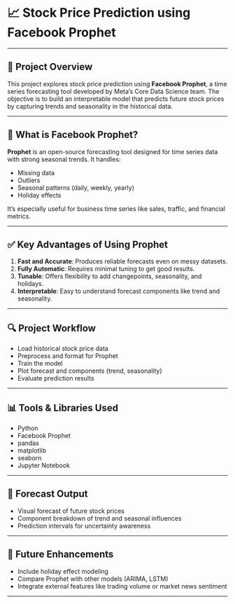# 📈 Stock Price Prediction using Facebook Prophet

---

## 📌 Project Overview

This project explores stock price prediction using **Facebook Prophet**, a time series forecasting tool developed by Meta’s Core Data Science team. The objective is to build an interpretable model that predicts future stock prices by capturing trends and seasonality in the historical data.

---

## 🔮 What is Facebook Prophet?

**Prophet** is an open-source forecasting tool designed for time series data with strong seasonal trends. It handles:

- Missing data  
- Outliers  
- Seasonal patterns (daily, weekly, yearly)  
- Holiday effects  

It’s especially useful for business time series like sales, traffic, and financial metrics.

---

## ✅ Key Advantages of Using Prophet

1. **Fast and Accurate**: Produces reliable forecasts even on messy datasets.  
2. **Fully Automatic**: Requires minimal tuning to get good results.  
3. **Tunable**: Offers flexibility to add changepoints, seasonality, and holidays.  
4. **Interpretable**: Easy to understand forecast components like trend and seasonality.

---

## 🔍 Project Workflow

- Load historical stock price data  
- Preprocess and format for Prophet  
- Train the model  
- Plot forecast and components (trend, seasonality)  
- Evaluate prediction results  

---

## 📊 Tools & Libraries Used

- Python  
- Facebook Prophet  
- pandas  
- matplotlib  
- seaborn  
- Jupyter Notebook

---

## 🔎 Forecast Output

- Visual forecast of future stock prices  
- Component breakdown of trend and seasonal influences  
- Prediction intervals for uncertainty awareness

---

## 🚀 Future Enhancements

- Include holiday effect modeling  
- Compare Prophet with other models (ARIMA, LSTM)  
- Integrate external features like trading volume or market news sentiment

---
